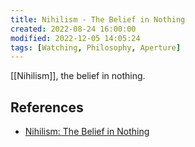 ```yaml
---
title: Nihilism - The Belief in Nothing
created: 2022-08-24 16:00:00
modified: 2022-12-05 14:05:24
tags: [Watching, Philosophy, Aperture]
---
```


[[Nihilism]], the belief in nothing.

## References

- [Nihilism: The Belief in Nothing](https://www.youtube.com/watch?v=ZOvyn72x6kQ)
